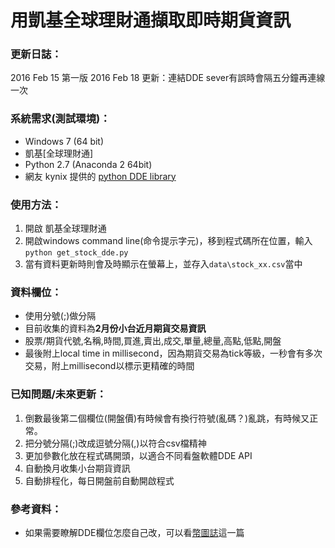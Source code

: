 # 用凱基全球理財通擷取即時期貨資訊
### 更新日誌：
2016 Feb 15 第一版
2016 Feb 18 更新：連結DDE sever有誤時會隔五分鐘再連線一次

### 系統需求(測試環境)：
- Windows 7 (64 bit)
- 凱基[全球理財通]
- Python 2.7 (Anaconda 2 64bit)
- 網友 kynix 提供的 [python DDE library]

### 使用方法：
1. 開啟 凱基全球理財通
2. 開啟windows command line(命令提示字元)，移到程式碼所在位置，輸入 `python get_stock_dde.py`
3. 當有資料更新時則會及時顯示在螢幕上，並存入`data\stock_xx.csv`當中

### 資料欄位：
- 使用分號(;)做分隔
- 目前收集的資料為**2月份小台近月期貨交易資訊**
- 股票/期貨代號,名稱,時間,買進,賣出,成交,單量,總量,高點,低點,開盤
- 最後附上local time in millisecond，因為期貨交易為tick等級，一秒會有多次交易，附上millisecond以標示更精確的時間

### 已知問題/未來更新：
1. 倒數最後第二個欄位(開盤價)有時候會有換行符號(亂碼？)亂跳，有時候又正常。
2. 把分號分隔(;)改成逗號分隔(,)以符合csv檔精神
3. 更加參數化放在程式碼開頭，以適合不同看盤軟體DDE API
4. 自動換月收集小台期貨資訊
5. 自動排程化，每日開盤前自動開啟程式

### 參考資料：
- 如果需要瞭解DDE欄位怎麼自己改，可以看[幣圖誌]這一篇

[python DDE library]: <http://pykynix.blogspot.tw/2013/03/ddepython3dde.html>
[全球理財王]: <http://www.kgieworld.com.tw/service/service_4_4.aspx>
[幣圖誌]: <http://www.bituzi.com/2013/08/DDE.html>